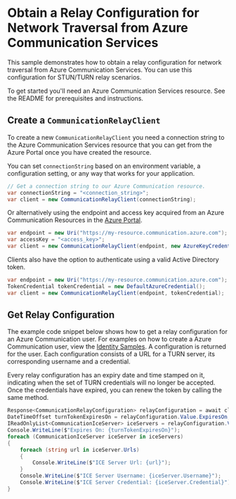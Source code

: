# Obtain a Relay Configuration for Network Traversal from Azure Communication Services

This sample demonstrates how to obtain a relay configuration for network traversal from Azure Communication Services. You can use this configuration for STUN/TURN relay scenarios.

To get started you'll need an Azure Communication Services resource. See the README for prerequisites and instructions.

## Create a `CommunicationRelayClient`

To create a new `CommunicationRelayClient` you need a connection string to the Azure Communication Services resource that you can get from the Azure Portal once you have created the resource.

You can set `connectionString` based on an environment variable, a configuration setting, or any way that works for your application.

```C# Snippet:CreateCommunicationRelayClientAsync
// Get a connection string to our Azure Communication resource.
var connectionString = "<connection_string>";
var client = new CommunicationRelayClient(connectionString);
```

Or alternatively using the endpoint and access key acquired from an Azure Communication Resources in the [Azure Portal][azure_portal].

```C# Snippet:CreateCommunicationRelayFromAccessKey
var endpoint = new Uri("https://my-resource.communication.azure.com");
var accessKey = "<access_key>";
var client = new CommunicationRelayClient(endpoint, new AzureKeyCredential(accessKey));
```

Clients also have the option to authenticate using a valid Active Directory token.

```C# Snippet:CreateCommunicationRelayFromToken
var endpoint = new Uri("https://my-resource.communication.azure.com");
TokenCredential tokenCredential = new DefaultAzureCredential();
var client = new CommunicationRelayClient(endpoint, tokenCredential);
```

## Get Relay Configuration

The example code snippet below shows how to get a relay configuration for an Azure Communication user. For examples on how to create a Azure Communication user, view the [Identity Samples][identity_samples].
A configuration is returned for the user. Each configuration consists of a URL for a TURN server, its corresponding username and a credential. 

Every relay configuration has an expiry date and time stamped on it, indicating when the set of TURN credentials will no longer be accepted. Once the credentials have expired, you can renew the token by calling the same method.

```C# Snippet:GetRelayConfigurationAsync
Response<CommunicationRelayConfiguration> relayConfiguration = await client.GetRelayConfigurationAsync(user);
DateTimeOffset turnTokenExpiresOn = relayConfiguration.Value.ExpiresOn;
IReadOnlyList<CommunicationIceServer> iceServers = relayConfiguration.Value.IceServers;
Console.WriteLine($"Expires On: {turnTokenExpiresOn}");
foreach (CommunicationIceServer iceServer in iceServers)
{
    foreach (string url in iceServer.Urls)
    {
        Console.WriteLine($"ICE Server Url: {url}");
    }
    Console.WriteLine($"ICE Server Username: {iceServer.Username}");
    Console.WriteLine($"ICE Server Credential: {iceServer.Credential}");
}
```

<!-- LINKS -->

[azure_portal]: https://portal.azure.com
[identity_samples]: https://github.com/Azure/azure-sdk-for-net/blob/main/sdk/communication/Azure.Communication.Identity/samples
